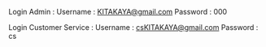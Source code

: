 Login Admin :
Username : KITAKAYA@gmail.com
Password : 000

Login Customer Service :
Username : csKITAKAYA@gmail.com
Password : cs
